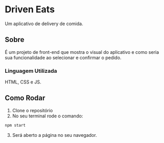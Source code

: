 # Driven Eats
Um aplicativo de delivery de comida.

## Sobre
É um projeto de front-end que mostra o visual do aplicativo e como seria sua funcionalidade ao selecionar e confirmar o pedido.

### Linguagem Utilizada
HTML, CSS e JS.

## Como Rodar

1. Clone o repositório
2. No seu terminal rode o comando:
```bash
npm start
```
3. Será aberto a página no seu navegador.
